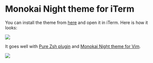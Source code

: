 # Monokai Night theme for iTerm

You can install the theme from [here](https://cdn.rawgit.com/nikitavoloboev/my-mac-os/master/iterm/Monokai%20Night.itermcolors) and open it in iTerm. Here is how it looks:

![](https://i.imgur.com/SQbqPLN.png)

It goes well with [Pure Zsh plugin](https://github.com/sindresorhus/pure) and [Monokai Night theme for Vim](https://github.com/nikitavoloboev/vim-monokai-night#readme).

![](https://i.imgur.com/sLXBvv7.png)

